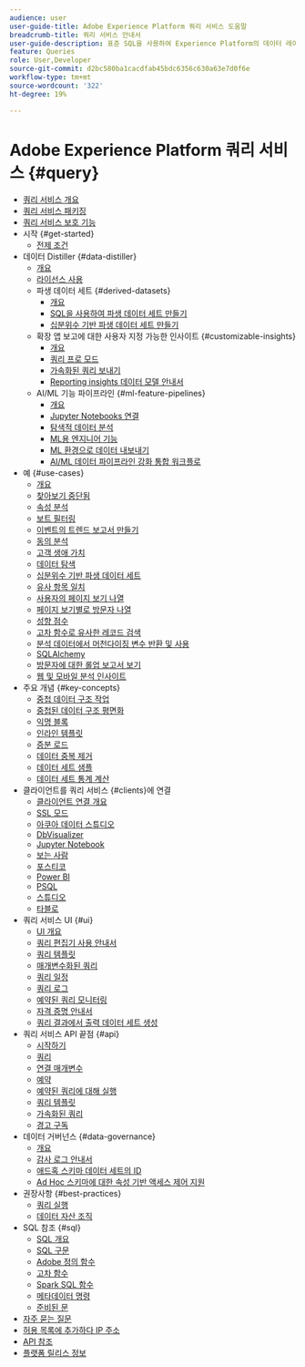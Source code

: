 ```yaml
---
audience: user
user-guide-title: Adobe Experience Platform 쿼리 서비스 도움말
breadcrumb-title: 쿼리 서비스 안내서
user-guide-description: 표준 SQL을 사용하여 Experience Platform의 데이터 레이크 내에서 데이터를 쿼리합니다.
feature: Queries
role: User,Developer
source-git-commit: d2bc580ba1cacdfab45bdc6356c630a63e7d0f6e
workflow-type: tm+mt
source-wordcount: '322'
ht-degree: 19%

---
```



# Adobe Experience Platform 쿼리 서비스 {#query}

- [쿼리 서비스 개요](home.md)
- [쿼리 서비스 패키징](packaging.md)
- [쿼리 서비스 보호 기능](guardrails.md)
- 시작 {#get-started}
   - [전제 조건](get-started/prerequisites.md)
- 데이터 Distiller {#data-distiller}
   - [개요](data-distiller/overview.md)
   - [라이선스 사용](data-distiller/license-usage.md)
   - 파생 데이터 세트 {#derived-datasets}
      - [개요](data-distiller/derived-datasets/overview.md)
      - [SQL을 사용하여 파생 데이터 세트 만들기](data-distiller/derived-datasets/create-derived-datasets-with-sql.md)
      - [십분위수 기반 파생 데이터 세트 만들기](data-distiller/derived-datasets/decile-based-derived-attributes.md)
   - 확장 앱 보고에 대한 사용자 지정 가능한 인사이트 {#customizable-insights}
      - [개요](data-distiller/customizable-insights/overview.md)
      - [쿼리 프로 모드](data-distiller/customizable-insights/query-pro-mode.md)
      - [가속화된 쿼리 보내기](data-distiller/customizable-insights/send-accelerated-queries.md)
      - [Reporting insights 데이터 모델 안내서](data-distiller/customizable-insights/reporting-insights-data-model.md)
   - AI/ML 기능 파이프라인 {#ml-feature-pipelines}
      - [개요](data-distiller/ml-feature-pipelines/overview.md)
      - [Jupyter Notebooks 연결](data-distiller/ml-feature-pipelines/establish-connection.md)
      - [탐색적 데이터 분석](data-distiller/ml-feature-pipelines/exploratory-analysis.md)
      - [ML용 엔지니어 기능](data-distiller/ml-feature-pipelines/feature-engineering.md)
      - [ML 환경으로 데이터 내보내기](data-distiller/ml-feature-pipelines/export-data.md)
      - [AI/ML 데이터 파이프라인 강화 통합 워크플로](data-distiller/ml-feature-pipelines/end-to-end-notebook-workflow.md)
- 예 {#use-cases}
   - [개요](use-cases/overview.md)
   - [찾아보기 중단됨](use-cases/abandoned-browse.md)
   - [속성 분석](use-cases/attribution-analysis.md)
   - [보트 필터링](use-cases/bot-filtering.md)
   - [이벤트의 트렌드 보고서 만들기](use-cases/trended-report-of-events.md)
   - [동의 분석](use-cases/consent-analysis.md)
   - [고객 생애 가치](use-cases/customer-lifetime-value.md)
   - [데이터 탐색](./use-cases/data-exploration.md)
   - [십분위수 기반 파생 데이터 세트](use-cases/deciles-use-case.md)
   - [유사 항목 일치](use-cases/fuzzy-match.md)
   - [사용자의 페이지 보기 나열](use-cases/list-visitor-sessions.md)
   - [페이지 보기별로 방문자 나열](use-cases/visitors-by-number-of-page-views.md)
   - [성향 점수](use-cases/propensity-score.md)
   - [고차 함수로 유사한 레코드 검색](use-cases/retrieve-similar-records.md)
   - [분석 데이터에서 머천다이징 변수 반환 및 사용](use-cases/merchandising-variables.md)
   - [SQLAlchemy](use-cases/sqlalchemy.md)
   - [방문자에 대한 롤업 보고서 보기](use-cases/roll-up-report-of-a-visitor.md)
   - [웹 및 모바일 분석 인사이트](use-cases/analytics-insights.md)
- 주요 개념 {#key-concepts}
   - [중첩 데이터 구조 작업](key-concepts/nested-data-structures.md)
   - [중첩된 데이터 구조 평면화](key-concepts/flatten-nested-data.md)
   - [익명 블록](key-concepts/anonymous-block.md)
   - [인라인 템플릿](key-concepts/inline-templates.md)
   - [증분 로드](key-concepts/incremental-load.md)
   - [데이터 중복 제거](key-concepts/deduplication.md)
   - [데이터 세트 샘플](key-concepts/dataset-samples.md)
   - [데이터 세트 통계 계산](key-concepts/dataset-statistics.md)
- 클라이언트를 쿼리 서비스 {#clients}에 연결
   - [클라이언트 연결 개요](clients/overview.md)
   - [SSL 모드](./clients/ssl-modes.md)
   - [아쿠아 데이터 스튜디오](clients/aqua-data-studio.md)
   - [DbVisualizer](./clients/dbvisulaizer.md)
   - [Jupyter Notebook](clients//jupyter-notebook.md)
   - [보는 사람](clients/looker.md)
   - [포스티코](clients/postico.md)
   - [Power BI](clients/power-bi.md)
   - [PSQL](clients/psql.md)
   - [스튜디오](clients/rstudio.md)
   - [타블로](clients/tableau.md)
- 쿼리 서비스 UI {#ui}
   - [UI 개요](ui/overview.md)
   - [쿼리 편집기 사용 안내서](ui/user-guide.md)
   - [쿼리 템플릿](ui/query-templates.md)
   - [매개변수화된 쿼리](ui/parameterized-queries.md)
   - [쿼리 일정](ui/query-schedules.md)
   - [쿼리 로그](ui/query-logs.md)
   - [예약된 쿼리 모니터링](ui/monitor-queries.md)
   - [자격 증명 안내서](ui/credentials.md)
   - [쿼리 결과에서 출력 데이터 세트 생성](ui/create-datasets.md)
- 쿼리 서비스 API 끝점 {#api}
   - [시작하기](api/getting-started.md)
   - [쿼리](api/queries.md)
   - [연결 매개변수](api/connection-parameters.md)
   - [예약](api/scheduled-queries.md)
   - [예약된 쿼리에 대해 실행](api/runs-scheduled-queries.md)
   - [쿼리 템플릿](api/query-templates.md)
   - [가속화된 쿼리](api/accelerated-queries.md)
   - [경고 구독](api/alert-subscriptions.md)
- 데이터 거버넌스 {#data-governance}
   - [개요](data-governance/overview.md)
   - [감사 로그 안내서](data-governance/audit-log-guide.md)
   - [애드혹 스키마 데이터 세트의 ID](data-governance/ad-hoc-schema-identities.md)
   - [Ad Hoc 스키마에 대한 속성 기반 액세스 제어 지원](./data-governance/ad-hoc-schema-labels.md)
- 권장사항 {#best-practices}
   - [쿼리 실행](best-practices/writing-queries.md)
   - [데이터 자산 조직](./best-practices/organize-data-assets.md)
- SQL 참조 {#sql}
   - [SQL 개요](sql/overview.md)
   - [SQL 구문](sql/syntax.md)
   - [Adobe 정의 함수](sql/adobe-defined-functions.md)
   - [고차 함수](sql/higher-order-functions.md)
   - [Spark SQL 함수](sql/spark-sql-functions.md)
   - [메타데이터 명령](sql/metadata.md)
   - [준비된 문](sql/prepared-statements.md)
- [자주 묻는 질문](troubleshooting-guide.md)
- [허용 목록에 추가하다 IP 주소](ip-address-allowlist.md)
- [API 참조](https://www.adobe.io/experience-platform-apis/references/query-service/)
- [플랫폼 릴리스 정보](https://experienceleague.adobe.com/ko/docs/experience-platform/release-notes/latest)
